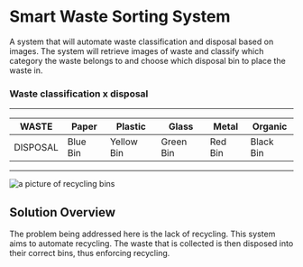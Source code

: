 # Smart Waste Sorting System
A system that will automate waste classification and disposal based on images.
The system will retrieve images of waste and classify which category the waste belongs to
and choose which disposal bin to place the waste in.

### Waste classification x disposal
-----------------------------------------------------------------------
| WASTE    | Paper    | Plastic   | Glass    | Metal     | Organic     |
-----------|----------|-----------|----------|-----------|---------- |
| DISPOSAL | Blue Bin | Yellow Bin | Green Bin | Red Bin | Black Bin |
-----------------------------------------------------------------------
![a picture of recycling bins](https://github.com/user-attachments/assets/fe2b118d-d8cd-4b06-8974-e8e72957522b)

## Solution Overview
The problem being addressed here is the lack of recycling. This system aims to automate recycling.
The waste that is collected is then disposed into their correct bins, thus enforcing recycling.
